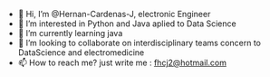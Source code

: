 - 👋 Hi, I’m @Hernan-Cardenas-J, electronic Engineer
- 👀 I’m interested in Python and Java aplied to Data Science
- 🌱 I’m currently learning java
- 💞️ I’m looking to collaborate on interdisciplinary teams concern to DataScience and electromedicine
- 📫 How to reach me? just write me : fhcj2@hotmail.com

<!---
Hernan-Cardenas-J is a ✨ special ✨ repository because its `README.md` (this file) appears on your GitHub profile.
You can click the Preview link to take a look at your changes.
--->
